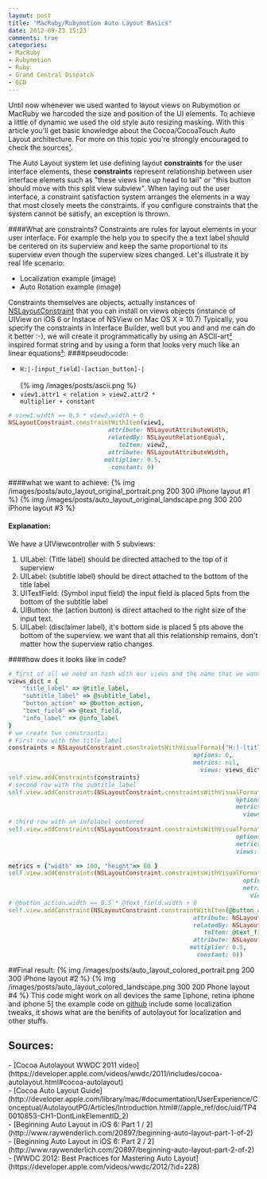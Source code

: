 ```yaml
---
layout: post
title: "MacRuby/Rubymotion Auto Layout Basics"
date: 2012-09-23 15:23
comments: true
categories: 
- MacRuby
- Rubymotion
- Ruby
- Grand Central Dispatch
- GCD
---
```


Until now whenever we used wanted to layout views on Rubymotion or MacRuby we harcoded the size and position of the UI elements. To achieve a little of dynamic we used the old style auto resizing masking.
With this article you'll get basic knowledge about the Cocoa/CocoaTouch Auto Layout architecture. For more on this topic you're strongly encouraged to check the sources[¹](#source).

The Auto Layout system let use defining layout __constraints__ for the user interface elements, these __constraints__ represent relationship between user interface elemets such as "these views line up head to tail" or "this button should move with this split view subview". When laying out the user interface, a constraint satisfaction system arranges the elements in a way that most closely meets the constraints. if you configure constraints that the system cannot be satisfy, an exception is thrown.

####What are constraints?
Constraints are rules for layout elements in your user interface. For example the help you to specify the a text label should be centered on its superview and keep the same proportional to its superview even though the superview sizes changed. Let's illustrate it by real life scenario:
- Localization example (image)
- Auto Rotation example (image)

Constraints themselves are objects, actually instances of [NSLayoutConstraint](https://developer.apple.com/library/ios/documentation/AppKit/Reference/NSLayoutConstraint_Class/NSLayoutConstraint/NSLayoutConstraint.html#//apple_ref/occ/cl/NSLayoutConstraint) that you can install on views objects (instance of UIView on iOS 6 or Instace of NSView on Mac OS X ≥ 10.7)
Typically, you specify the constraints in Interface Builder, well but you and and me can do it better :-), we will create it programmatically by using an ASCII-art[²](#ascii) inspired format string and by using a form that looks very much like an linear equations[³](#equations):
####pseudocode:
   - <code id="ascii">H:|-[input_field]-[action_button]-|<br/></code><br />
   {% img /images/posts/ascii.png %}<br />
   - <code id="linear">view1.attr1 < relation > view2.attr2 * multiplier + constant</code><br />
``` ruby
# view1.width == 0.5 * view2.width + 0
NSLayoutConstraint.constraintWithItem(view1,
                            attribute: NSLayoutAttributeWidth,
                            relatedBy: NSLayoutRelationEqual,
                               toItem: view2,
                            attribute: NSLayoutAttributeWidth,
                           multiplier: 0.5,
                             constant: 0)
``` 
####what we want to achieve:
{% img /images/posts/auto_layout_original_portrait.png 200 300 iPhone layout #1 %}
{% img /images/posts/auto_layout_original_landscape.png 300 200 iPhone layout #3 %}<br />
#### Explanation:
We have a UIViewcontroller with 5 subviews:
1. UILabel: (Title label) should be directed attached to the top of it superview
2. UILabel: (subtitle label) should be direct attached to the bottom of the title label
3. UITextField: (Symbol input field) the input field is placed 5pts from the bottom of the subtitle label
4. UIButton: the (action button) is direct attached to the right size of the input text.
5. UILabel: (disclaimer label), it's bottom side is placed 5 pts above the bottom of the superview.
we want that all this relationship remains, don't matter how the superview ratio changes.

####how does it looks like in code?
``` ruby Discover if a number is prime https://github.com/seanlilmateus/MAStockPriceFetcher Source article
# first of all we need an hash with our views and the name that we want to use tho refer them 
views_dict = { 
	"title_label" => @title_label, 
	"subtitle_label" => @subtitle_label, 
	"button_action" => @button_action, 
	"text_field" => @text_field, 
	"info_label" => @info_label 
}
# we create two constraints: 
# First row with the title_label
constraints = NSLayoutConstraint.constraintsWithVisualFormat("H:|-[title_label]-|", 
                                                    options: 0, 
                                                    metrics: nil, 
                                                      views: views_dict)
self.view.addConstraints(constraints)
# second row with the subtitle_label
self.view.addConstraints(NSLayoutConstraint.constraintsWithVisualFormat("H:|-[subtitle_label]-|", 
                                                                options: 0, 
                                                                metrics: nil, 
                                                                  views: views_dict))
# third row with an infolabel centered
self.view.addConstraints(NSLayoutConstraint.constraintsWithVisualFormat("H:|-[info_label]-|", 
																options: 0, 
																metrics: nil, 
																views: views_dict))

metrics = {"width" => 100, "height"=> 80 }
self.view.addConstraints(NSLayoutConstraint.constraintsWithVisualFormat("V:[info_label(==height@1000)]-5-|", 
                                                                  options: 0, #  
                                                                  metrics: metrics, 
                                                                    views: views_dict))
# @button_action.width == 0.5 * @text_field.width + 0
self.view.addConstraint(NSLayoutConstraint.constraintWithItem(@button_action,
                                                    attribute: NSLayoutAttributeWidth,
                                                    relatedBy: NSLayoutRelationEqual,
                                                       toItem: @text_field,
                                                    attribute: NSLayoutAttributeWidth,
                                                   multiplier: 0.5,
                                                     constant: 0))
```

##Final result:
{% img /images/posts/auto_layout_colored_portrait.png 200 300 iPhone layout #2 %}
{% img /images/posts/auto_layout_colored_landscape.png 300 200 Phone layout #4 %}
This code might work on all devices the same [iphone, retina iphone and iphone 5]
the example code on [github](https://github.com/seanlilmateus/MAStockPriceFetcher) include some localization tweaks, it shows what are the benifits of autolayout for localization and other stuffs.

 <h2 id="source">Sources:</h2> 
- [Cocoa Autolayout WWDC 2011 video](https://developer.apple.com/videos/wwdc/2011/includes/cocoa-autolayout.html#cocoa-autolayout)<br/>
- [Cocoa Auto Layout Guide](http://developer.apple.com/library/mac/#documentation/UserExperience/Conceptual/AutolayoutPG/Articles/Introduction.html#//apple_ref/doc/uid/TP40010853-CH1-DontLinkElementID_2)<br/>
- [Beginning Auto Layout in iOS 6: Part 1 / 2](http://www.raywenderlich.com/20897/beginning-auto-layout-part-1-of-2)<br/>
- [Beginning Auto Layout in iOS 6: Part 2 / 2](http://www.raywenderlich.com/20897/beginning-auto-layout-part-2-of-2)<br/>
- [WWDC 2012: Best Practices for Mastering Auto Layout](https://developer.apple.com/videos/wwdc/2012/?id=228)<br/>

